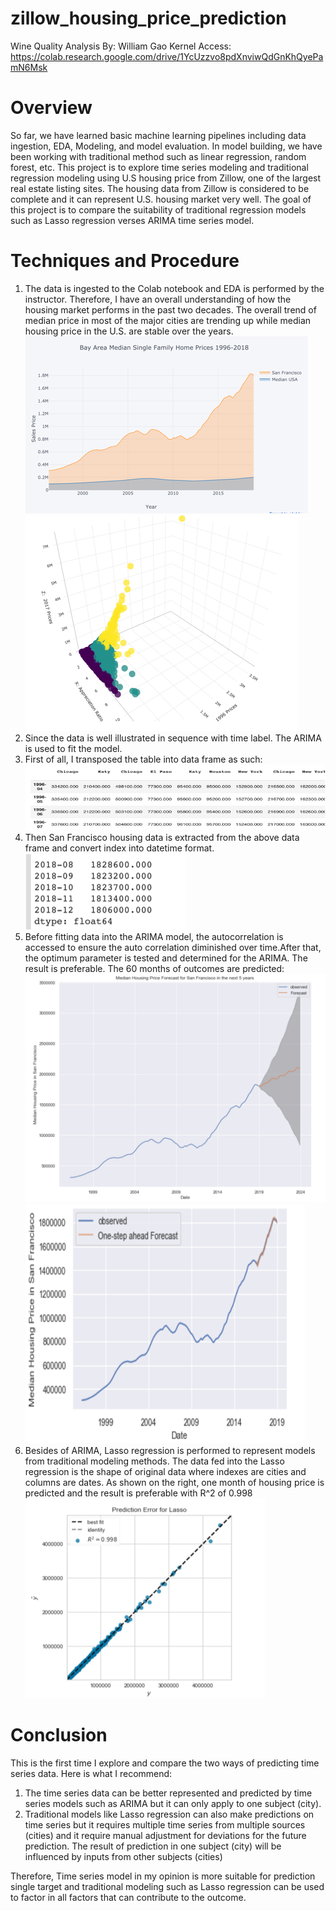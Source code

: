 # zillow_housing_price_prediction

Wine Quality Analysis
By: William Gao
Kernel Access: https://colab.research.google.com/drive/1YcUzzvo8pdXnviwQdGnKhQyePamN6Msk 

# Overview
So far, we have learned basic machine learning pipelines including data ingestion, EDA, Modeling, and model evaluation. In model building, we have been working with traditional method such as linear regression, random forest, etc. This project is to explore time series modeling and traditional regression modeling using U.S housing price from Zillow, one of the largest real estate listing sites. The housing data from Zillow is considered to be complete and it can represent U.S. housing market very well. The goal of this project is to compare the suitability of traditional regression models such as Lasso regression verses ARIMA time series model. 

# Techniques and Procedure
1.	The data is ingested to the Colab notebook and EDA is performed by the instructor. Therefore, I have an overall understanding of how the housing market performs in the past two decades. The overall trend of median price in most of the major cities are trending up while median housing price in the U.S. are stable over the years.
  ![Screenshot](img1.png) ![Screenshot](img2.png)
2.	Since the data is well illustrated in sequence with time label. The ARIMA is used to fit the model.
3.	First of all, I transposed the table into data frame as such: 
  ![Screenshot](img3.png)
4.	Then San Francisco housing data is extracted from the above data frame and convert index into datetime format. 
  ![Screenshot](img4.png)
5.	Before fitting data into the ARIMA model, the autocorrelation is accessed to ensure the auto correlation diminished over time.After that, the optimum parameter is tested and determined for the ARIMA. The result is preferable. The 60 months of outcomes are predicted:![Screenshot](img5.png) ![Screenshot](img6.png)
6.	Besides of ARIMA, Lasso regression is performed to represent models from traditional modeling methods. The data fed into the Lasso regression is the shape of original data where indexes are cities and columns are dates. As shown on the right, one month of housing price is predicted and the result is preferable with R^2 of 0.998
  ![Screenshot](img7.png)

# Conclusion 
	
This is the first time I explore and compare the two ways of predicting time series data. Here is what I recommend: 
1.	The time series data can be better represented and predicted by time series models such as ARIMA but it can only apply to one subject (city).
2.	Traditional models like Lasso regression can also make predictions on time series but it requires multiple time series from multiple sources (cities) and it require manual adjustment for deviations for the future prediction. The result of prediction in one subject (city) will be influenced by inputs from other subjects (cities)

Therefore, Time series model in my opinion is more suitable for prediction single target and traditional modeling such as Lasso regression can be used to factor in all factors that can contribute to the outcome.
